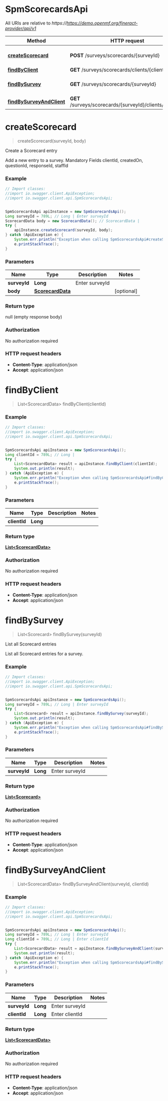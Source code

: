 # SpmScorecardsApi

All URIs are relative to *https://https://demo.openmf.org/fineract-provider/api/v1*

Method | HTTP request | Description
------------- | ------------- | -------------
[**createScorecard**](SpmScorecardsApi.md#createScorecard) | **POST** /surveys/scorecards/{surveyId} | Create a Scorecard entry
[**findByClient**](SpmScorecardsApi.md#findByClient) | **GET** /surveys/scorecards/clients/{clientId} | 
[**findBySurvey**](SpmScorecardsApi.md#findBySurvey) | **GET** /surveys/scorecards/{surveyId} | List all Scorecard entries
[**findBySurveyAndClient**](SpmScorecardsApi.md#findBySurveyAndClient) | **GET** /surveys/scorecards/{surveyId}/clients/{clientId} | 


<a name="createScorecard"></a>
# **createScorecard**
> createScorecard(surveyId, body)

Create a Scorecard entry

Add a new entry to a survey.  Mandatory Fields clientId, createdOn, questionId, responseId, staffId

### Example
```java
// Import classes:
//import io.swagger.client.ApiException;
//import io.swagger.client.api.SpmScorecardsApi;


SpmScorecardsApi apiInstance = new SpmScorecardsApi();
Long surveyId = 789L; // Long | Enter surveyId
ScorecardData body = new ScorecardData(); // ScorecardData | 
try {
    apiInstance.createScorecard(surveyId, body);
} catch (ApiException e) {
    System.err.println("Exception when calling SpmScorecardsApi#createScorecard");
    e.printStackTrace();
}
```

### Parameters

Name | Type | Description  | Notes
------------- | ------------- | ------------- | -------------
 **surveyId** | **Long**| Enter surveyId |
 **body** | [**ScorecardData**](ScorecardData.md)|  | [optional]

### Return type

null (empty response body)

### Authorization

No authorization required

### HTTP request headers

 - **Content-Type**: application/json
 - **Accept**: application/json

<a name="findByClient"></a>
# **findByClient**
> List&lt;ScorecardData&gt; findByClient(clientId)



### Example
```java
// Import classes:
//import io.swagger.client.ApiException;
//import io.swagger.client.api.SpmScorecardsApi;


SpmScorecardsApi apiInstance = new SpmScorecardsApi();
Long clientId = 789L; // Long | 
try {
    List<ScorecardData> result = apiInstance.findByClient(clientId);
    System.out.println(result);
} catch (ApiException e) {
    System.err.println("Exception when calling SpmScorecardsApi#findByClient");
    e.printStackTrace();
}
```

### Parameters

Name | Type | Description  | Notes
------------- | ------------- | ------------- | -------------
 **clientId** | **Long**|  |

### Return type

[**List&lt;ScorecardData&gt;**](ScorecardData.md)

### Authorization

No authorization required

### HTTP request headers

 - **Content-Type**: application/json
 - **Accept**: application/json

<a name="findBySurvey"></a>
# **findBySurvey**
> List&lt;Scorecard&gt; findBySurvey(surveyId)

List all Scorecard entries

List all Scorecard entries for a survey.

### Example
```java
// Import classes:
//import io.swagger.client.ApiException;
//import io.swagger.client.api.SpmScorecardsApi;


SpmScorecardsApi apiInstance = new SpmScorecardsApi();
Long surveyId = 789L; // Long | Enter surveyId
try {
    List<Scorecard> result = apiInstance.findBySurvey(surveyId);
    System.out.println(result);
} catch (ApiException e) {
    System.err.println("Exception when calling SpmScorecardsApi#findBySurvey");
    e.printStackTrace();
}
```

### Parameters

Name | Type | Description  | Notes
------------- | ------------- | ------------- | -------------
 **surveyId** | **Long**| Enter surveyId |

### Return type

[**List&lt;Scorecard&gt;**](Scorecard.md)

### Authorization

No authorization required

### HTTP request headers

 - **Content-Type**: application/json
 - **Accept**: application/json

<a name="findBySurveyAndClient"></a>
# **findBySurveyAndClient**
> List&lt;ScorecardData&gt; findBySurveyAndClient(surveyId, clientId)



### Example
```java
// Import classes:
//import io.swagger.client.ApiException;
//import io.swagger.client.api.SpmScorecardsApi;


SpmScorecardsApi apiInstance = new SpmScorecardsApi();
Long surveyId = 789L; // Long | Enter surveyId
Long clientId = 789L; // Long | Enter clientId
try {
    List<ScorecardData> result = apiInstance.findBySurveyAndClient(surveyId, clientId);
    System.out.println(result);
} catch (ApiException e) {
    System.err.println("Exception when calling SpmScorecardsApi#findBySurveyAndClient");
    e.printStackTrace();
}
```

### Parameters

Name | Type | Description  | Notes
------------- | ------------- | ------------- | -------------
 **surveyId** | **Long**| Enter surveyId |
 **clientId** | **Long**| Enter clientId |

### Return type

[**List&lt;ScorecardData&gt;**](ScorecardData.md)

### Authorization

No authorization required

### HTTP request headers

 - **Content-Type**: application/json
 - **Accept**: application/json

